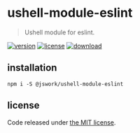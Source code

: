 # ushell-module-eslint
> Ushell module for eslint.

[![version][version-image]][version-url]
[![license][license-image]][license-url]
[![download][download-image]][download-url]

## installation
```shell
npm i -S @jswork/ushell-module-eslint
```


## license
Code released under [the MIT license](https://github.com/afeiship/ushell-module-eslint/blob/master/LICENSE.txt).

[version-image]: https://img.shields.io/npm/v/@feizheng/ushell-module-eslint
[version-url]: https://npmjs.org/package/@feizheng/ushell-module-eslint

[license-image]: https://img.shields.io/npm/l/@feizheng/ushell-module-eslint
[license-url]: https://github.com/afeiship/ushell-module-eslint/blob/master/LICENSE.txt

[download-image]: https://img.shields.io/npm/dm/@feizheng/ushell-module-eslint
[download-url]: https://www.npmjs.com/package/@feizheng/ushell-module-eslint

